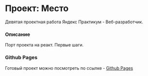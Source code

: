 # Проект: Место

Девятая проектная работа Яндекс Практикум - Веб-разработчик.

### Описание

Порт проекта на реакт. Первые шаги.

### Github Pages

Готовый проект можно посмотреть по ссылке - [Github Pages](https://kerbasi.github.io/mesto-react/public/)
